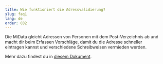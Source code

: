 ```yaml
---
title: Wie funktioniert die Adressvalidierung?
slug: faq1
lang: de
order: C02
---
```


Die MiData gleicht Adressen von Personen mit dem Post-Verzeichnis ab und macht dir beim Erfassen Vorschläge, damit du die Adresse schneller eintragen kannst und verschiedene Schreibweisen vermieden werden. 

Mehr dazu findest du in [diesem Dokument](https://pfadi.swiss/de/publikationen-downloads/downloads/detail/739/adressvalidierung/).
